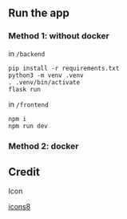 

## Run the app

### Method 1: without docker

in `/backend`
```
pip install -r requirements.txt
python3 -m venv .venv
. .venv/bin/activate
flask run
```

in `/frontend`
```
npm i
npm run dev
```


### Method 2: docker


## Credit

Icon

[icons8](https://icons8.com/icons)
